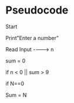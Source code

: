 # Pseudocode

Start

Print"Enter a number"

Read Input ----> n

sum = 0

if n < 0 || sum > 9

if N==0

Sum = N

